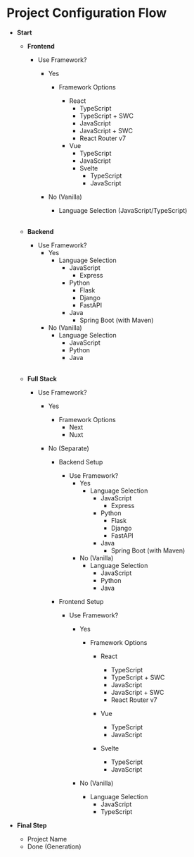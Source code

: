 # Project Configuration Flow

- **Start**

  - **Frontend**

    - Use Framework?

      - Yes

        - Framework Options

          - React
            - TypeScript
            - TypeScript + SWC
            - JavaScript
            - JavaScript + SWC
            - React Router v7
          - Vue
            - TypeScript
            - JavaScript
            - Svelte
              - TypeScript
              - JavaScript

      - No (Vanilla)
        - Language Selection (JavaScript/TypeScript)

    <br>

  - **Backend**

    - Use Framework?
      - Yes
        - Language Selection
          - JavaScript
            - Express
          - Python
            - Flask
            - Django
            - FastAPI
          - Java
            - Spring Boot (with Maven)
      - No (Vanilla)
        - Language Selection
          - JavaScript
          - Python
          - Java

    <br>

  - **Full Stack**

    - Use Framework?

      - Yes
        - Framework Options
          - Next
          - Nuxt
      - No (Separate)

        - Backend Setup
          - Use Framework?
            - Yes
              - Language Selection
                - JavaScript
                  - Express
                - Python
                  - Flask
                  - Django
                  - FastAPI
                - Java
                  - Spring Boot (with Maven)
            - No (Vanilla)
              - Language Selection
                - JavaScript
                - Python
                - Java
        - Frontend Setup

          - Use Framework?

            - Yes

              - Framework Options

                - React
                  - TypeScript
                  - TypeScript + SWC
                  - JavaScript
                  - JavaScript + SWC
                  - React Router v7
                - Vue

                  - TypeScript
                  - JavaScript

                - Svelte
                  - TypeScript
                  - JavaScript

            - No (Vanilla)
              - Language Selection
                - JavaScript
                - TypeScript

- **Final Step**
  - Project Name
  - Done (Generation)
